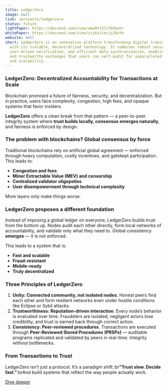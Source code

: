 ```yaml
---
title: LedgerZero
image: null
link: /projects/ledgerzero
status: future
lightPaper: https://docsend.com/view/amw9t337z7khmshr
whitePaper: https://docsend.com/view/czj6sitarji29zth
website: null
short: LedgerZero is an innovative platform transforming digital transactions
  with its scalable, decentralized technology. It combines robust security,
  user-driven verification, and efficient data synchronization, enabling fast
  and trustworthy exchanges that users can self-audit for unparalleled integrity
  and scalability.
---
```


### LedgerZero: Decentralized Accountability for Transactions at Scale

Blockchain promised a future of fairness, security, and decentralization. But in practice, users face complexity, congestion, high fees, and opaque systems that favor insiders.

**LedgerZero** offers a clean break from that pattern — a peer-to-peer integrity system where **trust builds locally, consensus emerges naturally**, and fairness is enforced by design.

### The problem with blockchains? Global consensus by force

Traditional blockchains rely on artificial global agreement — enforced through heavy computation, costly incentives, and gatekept participation. This leads to:

- **Congestion and fees**
- **Miner Extractable Value (MEV) and censorship**
- **Centralized validator oligopolies**
- **User disempowerment through technical complexity**

More layers only make things worse.

### LedgerZero proposes a different foundation

Instead of imposing a global ledger on everyone, LedgerZero builds trust from the bottom up. Nodes audit each other directly, form local networks of accountability, and validate only what they need to. Global consistency **emerges** — it is not enforced.

This leads to a system that is:

- **Fast and scalable**
- **Fraud-resistant**
- **Mobile-ready**
- **Truly decentralized**

### Three Principles of LedgerZero

1. **Unity: Connected community, not isolated nodes**. Honest peers find each other and form resilient networks even under hostile conditions like Eclipse or Sybil attacks.
2. **Trustworthiness: Reputation-driven interaction**. Every node’s behavior is evaluated over time. Fraudsters are isolated, negligent actors lose credibility, and trust is earned back through correct action.
3. **Consistency: Peer-reviewed procedures**. Transactions are executed through **Peer-Reviewed Stored Procedures (PRSPs)** — auditable programs replicated and validated by peers in real-time. Integrity without bottlenecks.

### From Transactions to Trust

LedgerZero isn’t just a protocol. It’s a paradigm shift&#x3A;:b&#x72;**"Trust slow. Decide fast."**:brAnd build systems that reflect the way people actually work.

[Dive deeper](https://docsend.com/view/czj6sitarji29zth)
